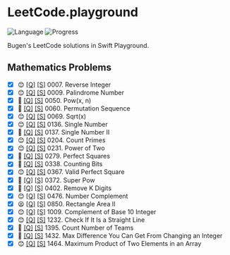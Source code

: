# LeetCode.playground
![Language](https://img.shields.io/badge/Language-Swift%205.2-orange.svg)
![Progress](https://img.shields.io/badge/Count-21-orange.svg)

Bugen's LeetCode solutions in Swift Playground.
## Mathematics Problems
- [X] 😊 [[Q]](https://leetcode.com/problems/reverse-integer/) [[S]](.././LeetCode.playground/Pages/7-Reverse%20Integer.xcplaygroundpage/Contents.swift) 0007. Reverse Integer 
- [X] 😊 [[Q]](https://leetcode.com/problems/palindrome-number/) [[S]](.././LeetCode.playground/Pages/9-Palindrome%20Number.xcplaygroundpage/Contents.swift) 0009. Palindrome Number 
- [X] 🤨 [[Q]](https://leetcode.com/problems/powx-n/) [[S]](.././LeetCode.playground/Pages/50-Pow(x,%20n).xcplaygroundpage/Contents.swift) 0050. Pow(x, n) 
- [X] 🤨 [[Q]](https://leetcode.com/problems/permutation-sequence/) [[S]](.././LeetCode.playground/Pages/60.%20Permutation%20Sequence.xcplaygroundpage/Contents.swift) 0060. Permutation Sequence 
- [X] 😊 [[Q]](https://leetcode.com/problems/sqrtx/) [[S]](.././LeetCode.playground/Pages/69-Sqrt(x).xcplaygroundpage/Contents.swift) 0069. Sqrt(x) 
- [X] 😊 [[Q]](https://leetcode.com/problems/single-number/) [[S]](.././LeetCode.playground/Pages/136.%20Single%20Number.xcplaygroundpage/Contents.swift) 0136. Single Number 
- [X] 🤨 [[Q]](https://leetcode.com/problems/single-number-ii/) [[S]](.././LeetCode.playground/Pages/137.%20Single%20Number%20II.xcplaygroundpage/Contents.swift) 0137. Single Number II 
- [X] 😊 [[Q]](https://leetcode.com/problems/count-primes/) [[S]](.././LeetCode.playground/Pages/204-Count%20Primes.xcplaygroundpage/Contents.swift) 0204. Count Primes 
- [X] 😊 [[Q]](https://leetcode.com/problems/power-of-two/) [[S]](.././LeetCode.playground/Pages/231-Power%20of%20Two.xcplaygroundpage/Contents.swift) 0231. Power of Two 
- [X] 🤨 [[Q]](https://leetcode.com/problems/perfect-squares/) [[S]](.././LeetCode.playground/Pages/279.%20Perfect%20Squares.xcplaygroundpage/Contents.swift) 0279. Perfect Squares 
- [X] 🤨 [[Q]](https://leetcode.com/problems/counting-bits/) [[S]](.././LeetCode.playground/Pages/338-Counting%20Bits.xcplaygroundpage/Contents.swift) 0338. Counting Bits 
- [X] 😊 [[Q]](https://leetcode.com/problems/valid-perfect-square/) [[S]](.././LeetCode.playground/Pages/367-Valid%20Perfect%20Square.xcplaygroundpage/Contents.swift) 0367. Valid Perfect Square 
- [X] 🤨 [[Q]](https://leetcode.com/problems/super-pow/) [[S]](.././LeetCode.playground/Pages/372-Super%20Pow.xcplaygroundpage/Contents.swift) 0372. Super Pow 
- [X] 🤨 [[Q]](https://leetcode.com/problems/remove-k-digits/) [[S]](.././LeetCode.playground/Pages/402-Remove%20K%20Digits.xcplaygroundpage/Contents.swift) 0402. Remove K Digits 
- [X] 😊 [[Q]](https://leetcode.com/problems/number-complement/) [[S]](.././LeetCode.playground/Pages/476-Number%20Complement.xcplaygroundpage/Contents.swift) 0476. Number Complement 
- [X] 😫 [[Q]](https://leetcode.com/problems/rectangle-area-ii/) [[S]](.././LeetCode.playground/Pages/850-Rectangle%20Area%20II.xcplaygroundpage/Contents.swift) 0850. Rectangle Area II 
- [X] 😊 [[Q]](https://leetcode.com/problems/complement-of-base-10-integer/) [[S]](.././LeetCode.playground/Pages/1009-Complement%20of%20Base%2010%20Integer.xcplaygroundpage/Contents.swift) 1009. Complement of Base 10 Integer 
- [X] 😊 [[Q]](https://leetcode.com/problems/check-if-it-is-a-straight-line/) [[S]](.././LeetCode.playground/Pages/1232-Check%20If%20It%20Is%20a%20Straight%20Line.xcplaygroundpage/Contents.swift) 1232. Check If It Is a Straight Line 
- [X] 🤨 [[Q]](https://leetcode.com/problems/count-number-of-teams/) [[S]](.././LeetCode.playground/Pages/1395-Count%20Number%20of%20Teams.xcplaygroundpage/Contents.swift) 1395. Count Number of Teams 
- [X] 🤨 [[Q]](https://leetcode.com/problems/max-difference-you-can-get-from-changing-an-integer/) [[S]](.././LeetCode.playground/Pages/1432.%20Max%20Difference%20You%20Can%20Get%20From%20Changing%20an%20Integer.xcplaygroundpage/Contents.swift) 1432. Max Difference You Can Get From Changing an Integer 
- [X] 😊 [[Q]](https://leetcode.com/problems/maximum-product-of-two-elements-in-an-array/) [[S]](.././LeetCode.playground/Pages/1464-Maximum%20Product%20of%20Two%20Elements%20in%20an%20Array.xcplaygroundpage/Contents.swift) 1464. Maximum Product of Two Elements in an Array 
